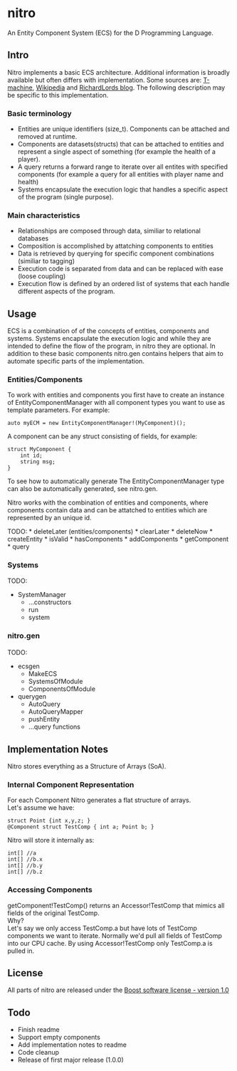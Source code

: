 # nitro

An Entity Component System (ECS) for the D Programming Language.

## Intro

Nitro implements a basic ECS architecture. Additional information is broadly available but often differs with implementation. Some sources are: [T-machine](http://t-machine.org/index.php/2007/09/03/entity-systems-are-the-future-of-mmog-development-part-1/), [Wikipedia](http://en.wikipedia.org/wiki/Entity_component_system) and [RichardLords blog](http://www.richardlord.net/blog/what-is-an-entity-framework). The following description may be specific to this implementation.

### Basic terminology

* Entities are unique identifiers (size_t). Components can be attached and removed at runtime.
* Components are datasets(structs) that can be attached to entities and represent a single aspect of something (for example the health of a player).
* A query returns a forward range to iterate over all entites with specified components (for example a query for all entities with player name and health) 
* Systems encapsulate the execution logic that handles a specific aspect of the program (single purpose).

### Main characteristics

* Relationships are composed through data, similiar to relational databases
* Composition is accomplished by attatching components to entities
* Data is retrieved by querying for specific component combinations (similiar to tagging)
* Execution code is separated from data and can be replaced with ease (loose coupling)
* Execution flow is defined by an ordered list of systems that each handle different aspects of the program.

## Usage

ECS is a combination of of the concepts of entities, components and systems. Systems encapsulate the execution logic and while they are intended to define the flow of the program, in nitro they are optional. In addition to these basic components nitro.gen contains helpers that aim to automate specific parts of the implementation.

### Entities/Components

To work with entities and components you first have to create an instance of EntityComponentManager with all component types you want to use as template parameters. For example:

    auto myECM = new EntityComponentManager!(MyComponent)();
    
A component can be any struct consisting of fields, for example:

    struct MyComponent {
        int id;
        string msg;
    }

To see how to automatically generate 
The EntityComponentManager type can also be automatically generated, see nitro.gen.

Nitro works with the combination of entities and components, where components contain data and can be attatched to entities which are represented by an unique id. 

TODO:
    * deleteLater (entities/components)
    * clearLater 
    * deleteNow
    * createEntity
    * isValid
    * hasComponents
    * addComponents
    * getComponent
    * query

### Systems

TODO:
* SystemManager
    * ...constructors
    * run
    * system

### nitro.gen

#### 

TODO:
* ecsgen
    * MakeECS
    * SystemsOfModule
    * ComponentsOfModule
* querygen
    * AutoQuery
    * AutoQueryMapper
    * pushEntity
    * ...query functions

## Implementation Notes

Nitro stores everything as a Structure of Arrays (SoA). 

### Internal Component Representation

For each Component Nitro generates a flat structure of arrays.<br />
Let's assume we have:

    struct Point {int x,y,z; }
    @Component struct TestComp { int a; Point b; }

Nitro will store it internally as:

    int[] //a
    int[] //b.x
    int[] //b.y
    int[] //b.z

### Accessing Components

getComponent!TestComp() returns an Accessor!TestComp that mimics all fields of the original TestComp.<br />
Why?<br />
Let's say we only access TestComp.a but have lots of TestComp components we want to iterate. Normally we'd pull all fields of TestComp into our CPU cache. By using Accessor!TestComp only TestComp.a is pulled in.

## License

All parts of nitro are released under the [Boost software license - version 1.0](https://github.com/Zoadian/nitro/blob/master/LICENSE.txt)
 
## Todo

* Finish readme
* Support empty components
* Add implementation notes to readme
* Code cleanup
* Release of first major release (1.0.0)
